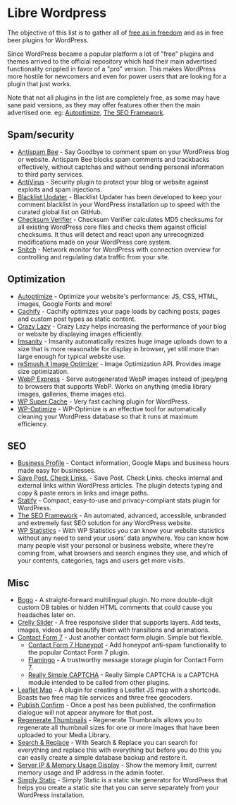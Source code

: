 # Libre Wordpress
The objective of this list is to gather all of [free as in freedom](https://www.gnu.org/philosophy/free-sw.html) and as in free beer plugins for WordPress.

Since WordPress became a popular platform a lot of "free" plugins and themes arrived to the official repository which had their main advertised functionality crippled in favor of a "pro" version. This makes WordPress more hostile for newcomers and even for power users that are looking for a plugin that just works.

Note that not all plugins in the list are completely free, as some may have sane paid versions, as they may offer features other then the main advertised one. eg: [Autoptimize](https://wordpress.org/plugins/autoptimize/), [The SEO Framework](https://wordpress.org/plugins/autodescription/).

## Spam/security
* [Antispam Bee](https://wordpress.org/plugins/antispam-bee/) - Say Goodbye to comment spam on your WordPress blog or website. Antispam Bee blocks spam comments and trackbacks effectively, without captchas and without sending personal information to third party services.
* [AntiVirus](https://wordpress.org/plugins/antivirus/) - Security plugin to protect your blog or website against exploits and spam injections.
* [Blacklist Updater](https://wordpress.org/plugins/blacklist-updater/) - Blacklist Updater has been developed to keep your comment blacklist in your WordPress installation up to speed with the curated global list on GitHub. 
* [Checksum Verifier](https://wordpress.org/plugins/checksum-verifier/) - Checksum Verifier calculates MD5 checksums for all existing WordPress core files and checks them against official checksums. It thus will detect and react upon any unrecognized modifications made on your WordPress core system.
* [Snitch](https://wordpress.org/plugins/snitch/) - Network monitor for WordPress with connection overview for controlling and regulating data traffic from your site.

## Optimization
* [Autoptimize](https://wordpress.org/plugins/autoptimize/) - Optimize your website's performance: JS, CSS, HTML, images, Google Fonts and more!
* [Cachify](https://wordpress.org/plugins/cachify/) - Cachify optimizes your page loads by caching posts, pages and custom post types as static content.
* [Crazy Lazy](https://wordpress.org/plugins/crazy-lazy/) - Crazy Lazy helps increasing the performance of your blog or website by displaying images efficiently.
* [Imsanity](https://wordpress.org/plugins/imsanity/) - Imsanity automatically resizes huge image uploads down to a size that is more reasonable for display in browser, yet still more than large enough for typical website use.
* [reSmush.it Image Optimizer](https://wordpress.org/plugins/resmushit-image-optimizer/) - Image Optimization API. Provides image size optimization.
* [WebP Express](https://wordpress.org/plugins/webp-express/) - Serve autogenerated WebP images instead of jpeg/png to browsers that supports WebP. Works on anything (media library images, galleries, theme images etc).
* [WP Super Cache](https://wordpress.org/plugins/wp-super-cache/) - Very fast caching plugin for WordPress.
* [WP-Optimize](https://wordpress.org/plugins/wp-optimize/) - WP-Optimize is an effective tool for automatically cleaning your WordPress database so that it runs at maximum efficiency.

## SEO
* [Business Profile](https://wordpress.org/plugins/business-profile/) - Contact information, Google Maps and business hours made easy for businesses.
* [Save Post. Check Links.](https://wordpress.org/plugins/spcl/) - Save Post. Check Links. checks internal and external links within WordPress articles. The plugin detects typing and copy & paste errors in links and image paths.
* [Statify](https://wordpress.org/plugins/statify/) - Compact, easy-to-use and privacy-compliant stats plugin for WordPress.
* [The SEO Framework](https://wordpress.org/plugins/autodescription/) - An automated, advanced, accessible, unbranded and extremely fast SEO solution for any WordPress website.
* [WP Statistics](https://wordpress.org/plugins/wp-statistics/) - With WP Statistics you can know your website statistics without any need to send your users’ data anywhere. You can know how many people visit your personal or business website, where they’re coming from, what browsers and search engines they use, and which of your contents, categories, tags and users get more visits.

## Misc
* [Bogo](https://wordpress.org/plugins/bogo/) - A straight-forward multilingual plugin. No more double-digit custom DB tables or hidden HTML comments that could cause you headaches later on.
* [Crelly Slider](https://wordpress.org/plugins/crelly-slider/) - A free responsive slider that supports layers. Add texts, images, videos and beautify them with transitions and animations.
* [Contact Form 7](https://wordpress.org/plugins/contact-form-7/) - Just another contact form plugin. Simple but flexible.
    * [Contact Form 7 Honeypot](https://wordpress.org/plugins/contact-form-7-honeypot/) - Add honeypot anti-spam functionality to the popular Contact Form 7 plugin.
    * [Flamingo](https://wordpress.org/plugins/flamingo/) - A trustworthy message storage plugin for Contact Form 7.
    * [Really Simple CAPTCHA](https://wordpress.org/plugins/really-simple-captcha/) - Really Simple CAPTCHA is a CAPTCHA module intended to be called from other plugins.
* [Leaflet Map](https://wordpress.org/plugins/leaflet-map/) - A plugin for creating a Leaflet JS map with a shortcode. Boasts two free map tile services and three free geocoders.
* [Publish Confirm](https://wordpress.org/plugins/publish-confirm/) - Once a post has been published, the confirmation dialogue will not appear anymore for that post.
* [Regenerate Thumbnails](https://wordpress.org/plugins/regenerate-thumbnails/) - Regenerate Thumbnails allows you to regenerate all thumbnail sizes for one or more images that have been uploaded to your Media Library.
* [Search & Replace](https://wordpress.org/plugins/search-and-replace/) - With Search & Replace you can search for everything and replace this with everything but before you do this you can easily create a simple database backup and restore it.
* [Server IP & Memory Usage Display](https://wordpress.org/plugins/server-ip-memory-usage/) - Show the memory limit, current memory usage and IP address in the admin footer.
* [Simply Static](https://wordpress.org/plugins/simply-static/) - Simply Static is a static site generator for WordPress that helps you create a static site that you can serve separately from your WordPress installation.
